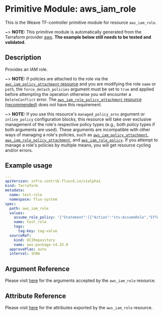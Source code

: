 
# Primitive Module: aws_iam_role

This is the Weave TF-controller primitive module for resource `aws_iam_role`.

~> **NOTE:** This primitive module is automatically generated from the Terraform provider [aws](https://registry.terraform.io/providers/hashicorp/aws/latest/docs/resources/aws_iam_role). **The example below still needs to be tested and validated**.

## Description

Provides an IAM role.

~> **NOTE:** If policies are attached to the role via the [`aws_iam_policy_attachment` resource](/docs/providers/aws/r/iam_policy_attachment.html) and you are modifying the role `name` or `path`, the `force_detach_policies` argument must be set to `true` and applied before attempting the operation otherwise you will encounter a `DeleteConflict` error. The [`aws_iam_role_policy_attachment` resource (recommended)](/docs/providers/aws/r/iam_role_policy_attachment.html) does not have this requirement.

~> **NOTE:** If you use this resource's `managed_policy_arns` argument or `inline_policy` configuration blocks, this resource will take over exclusive management of the role's respective policy types (e.g., both policy types if both arguments are used). These arguments are incompatible with other ways of managing a role's policies, such as [`aws_iam_policy_attachment`](/docs/providers/aws/r/iam_policy_attachment.html), [`aws_iam_role_policy_attachment`](/docs/providers/aws/r/iam_role_policy_attachment.html), and [`aws_iam_role_policy`](/docs/providers/aws/r/iam_role_policy.html). If you attempt to manage a role's policies by multiple means, you will get resource cycling and/or errors.

## Example usage

```yaml
---
apiVersion: infra.contrib.fluxcd.io/v1alpha1
kind: Terraform
metadata:
  name: test-role
  namespace: flux-system
spec:
  path: aws_iam_role
  values:
    assume_role_policy: '{"Statement":[{"Action":"sts:AssumeRole","Effect":"Allow","Principal":{"Service":"ec2.amazonaws.com"},"Sid":""}],"Version":"2012-10-17"}'
    name: test_role
    tags:
      tag-key: tag-value
  sourceRef:
    kind: OCIRepository
    name: aws-package-v4.33.0
  approvePlan: auto
  interval: 1h0m
```

## Argument Reference

Please visit [here](https://registry.terraform.io/providers/hashicorp/aws/4.33.0/docs/resources/iam_policy#argument-reference) for the arguments accepted by the `aws_iam_role` resource.

## Attribute Reference

Please visit [here](https://registry.terraform.io/providers/hashicorp/aws/4.33.0/docs/resources/iam_policy#attributes-reference) for the attributes exported by the `aws_iam_role` resource.
